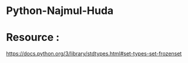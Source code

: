 # Python-Najmul-Huda

# Resource : 
https://docs.python.org/3/library/stdtypes.html#set-types-set-frozenset
